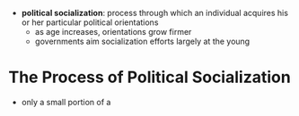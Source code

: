 - **political socialization**: process through which an individual acquires his or her particular political orientations
	- as age increases, orientations grow firmer
	- governments aim socialization efforts largely at the young

# The Process of Political Socialization
- only a small portion of a